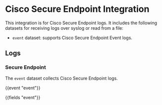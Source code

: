# Cisco Secure Endpoint Integration

This integration is for Cisco Secure Endpoint logs. It includes the following
datasets for receiving logs over syslog or read from a file:

- `event` dataset: supports Cisco Secure Endpoint Event logs.

## Logs

### Secure Endpoint

The `event` dataset collects Cisco Secure Endpoint logs.

{{event "event"}}

{{fields "event"}}
